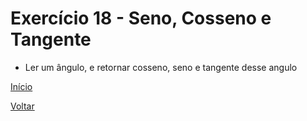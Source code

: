 # Exercício 18 - Seno, Cosseno e Tangente

- Ler um ângulo, e retornar cosseno, seno e tangente desse angulo

[Início](https://github.com/NandesLima/desafios-python)

[Voltar](https://github.com/NandesLima/desafios-python/tree/main/03.%20Usando%20m%C3%B3dulos%20Python)
